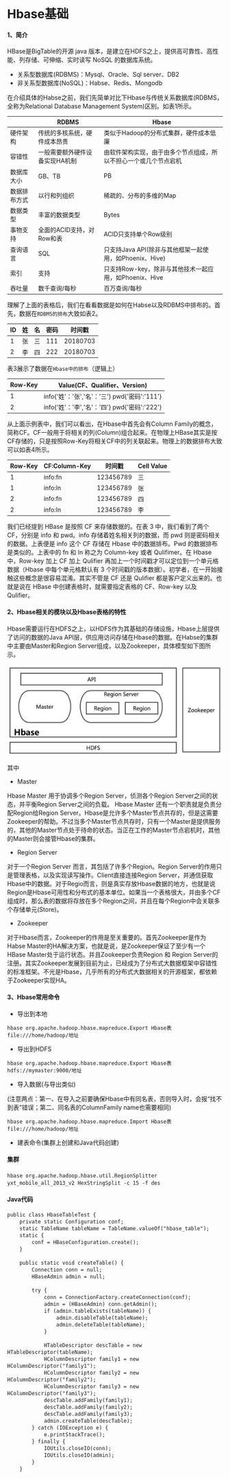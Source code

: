 # Hbase基础

#### 1、简介
HBase是BigTable的开源 java 版本，是建立在HDFS之上，提供高可靠性、高性能、列存储、可伸缩、实时读写 NoSQL 的数据库系统。
- 关系型数据库(RDBMS)：Mysql、Oracle、Sql server、DB2
- 非关系型数据库(NoSQL)：Habse、Redis、Mongodb

在介绍具体的Habse之前，我们先简单对比下Hbase与传统关系数据库(RDBMS，全称为Relational Database Management System)区别。如表1所示。

||RDBMS|Hbase|
|----|----|----|
|硬件架构|传统的多核系统，硬件成本昂贵|类似于Hadoop的分布式集群，硬件成本低廉|
|容错性|一般需要额外硬件设备实现HA机制|由软件架构实现，由于由多个节点组成，所以不担心一个或几个节点宕机|
|数据库大小|GB、TB|PB|
|数据排布方式|以行和列组织|稀疏的、分布的多维的Map|
|数据类型|丰富的数据类型|Bytes|
|事物支持|全面的ACID支持，对Row和表|ACID只支持单个Row级别|
|查询语言|SQL|只支持Java API(除非与其他框架一起使用，如Phoenix、Hive)|
|索引|支持|只支持Row-key，除非与其他技术一起应用，如Phoenix、Hive|
|吞吐量|数千查询/每秒|百万查询/每秒|

理解了上面的表格后，我们在看看数据是如何在Habse以及RDBMS中排布的。首先，数据在`RDBMS的排布`大致如表2。

|ID|姓|名|密码|时间戳|
|----|----|----|----|----|
|1|张|三|111|20180703|
|2|李|四|222|20180703|

表3展示了数据在`Hbase中的排布`（逻辑上）

|Row-Key|Value(CF、Qualifier、Version)
|----|----|
|1|info{'姓'：'张','名'：'三'} pwd{'密码':'111'}|
|2|info{'姓'：'李','名'：'四'} pwd{'密码':'222'}|

从上面示例表中，我们可以看出，在Hbase中首先会有Column Family的概念，简称CF。CF一般用于将相关的列(Column)组合起来。在物理上HBase其实是按CF存储的，只是按照Row-Key将相关CF中的列关联起来。物理上的数据排布大致可以如表4所示。

|Row-Key|CF:Column-Key|时间戳|Cell Value|
|----|----|----|----|
|1|info:fn|123456789|三|
|1|info:ln|123456789|张|
|2|info:fn|123456789|四|
|2|info:ln|123456789|李|

我们已经提到 HBase 是按照 CF 来存储数据的。在表 3 中，我们看到了两个 CF，分别是 info 和 pwd。info 存储着姓名相关列的数据，而 pwd 则是密码相关的数据。上表便是 info 这个 CF 存储在 Hbase 中的数据排布。Pwd 的数据排布是类似的。上表中的 fn 和 ln 称之为 Column-key 或者 Qulifimer。在 Hbase 中，Row-key 加上 CF 加上 Qulifier 再加上一个时间戳才可以定位到一个单元格数据（Hbase 中每个单元格默认有 3 个时间戳的版本数据）。初学者，在一开始接触这些概念是很容易混淆。其实不管是 CF 还是 Qulifier 都是客户定义出来的。也就是说在 HBase 中创建表格时，就需要指定表格的 CF、Row-key 以及 Qulifier。

#### 2、Hbase相关的模块以及Hbase表格的特性
Hbase需要运行在HDFS之上，以HDFS作为其基础的存储设施，Hbase上层提供了访问的数据的Java API层，供应用访问存储在Hbase的数据。在Habse的集群中主要由Master和Region Server组成，以及Zookeeper，具体模型如下图所示。

![Habse](https://github.com/horaceheqi/Personal/blob/master/Image/Hbase相关模块.png)

其中

- Master

Hbase Master 用于协调多个Region Server，侦测各个Region Server之间的状态，并平衡Region Server之间的负载。
Hbase Master 还有一个职责就是负责分配Region给Region Server。Hbase是允许多个Master节点共存的，但是这需要Zookeeper的帮助。不过当多个Master节点共存时，只有一个Master是提供服务的，其他的Master节点处于待命的状态。当正在工作的Master节点宕机时，其他的Master则会接管Hbase的集群。

- Region Server

对于一个Region Server 而言，其包括了许多个Region。Region Server的作用只是管理表格，以及实现读写操作。Client直接连接Region Server，并通信获取Hbase中的数据。对于Regio而言，则是真实存放Hbase数据的地方，也就是说Region是Hbase可用性和分布式的基本单位。如果当一个表格很大，并由多个CF组成时，那么表的数据将存放在多个Region之间，并且在每个Region中会关联多个存储单元(Store)。

- Zookeeper

对于Hbase而言，Zookeeper的作用是至关重要的。首先Zookeeper是作为Habse Master的HA解决方案，也就是说，是Zookeeper保证了至少有一个HBase Master处于运行状态。并且Zookeeper负责Region 和 Region Server的注册。其实Zookeeper发展到目前为止，已经成为了分布式大数据框架中容错性的标准框架。不光是Hbase，几乎所有的分布式大数据相关的开源框架，都依赖于Zookeeper实现HA。

#### 3、Hbase常用命令

- 导出到本地

```hbase org.apache.hadoop.hbase.mapreduce.Export Hbase表 file:///home/hadoop/地址```

- 导出到HDFS

```hbase org.apache.hadoop.hbase.mapreduce.Export Hbase表 hdfs://mymaster:9000/地址```

- 导入数据(与导出类似)

(注意两点：第一、在导入之前要确保Hbase中有同名表，否则导入时，会报“找不到表”错误；第二、同名表的ColumnFamily name也需要相同)

```hbase org.apache.hadoop.hbase.mapreduce.Import Hbase表 file:///home/hadoop/地址 ```

- 建表命令(集群上创建和Java代码创建)
#### 集群
`hbase org.apache.hadoop.hbase.util.RegionSplitter yxt_mobile_all_2013_v2 HexStringSplit -c 15 -f des`
#### Java代码
```
public class HbaseTableTest {  
    private static Configuration conf;  
    static TableName tableName = TableName.valueOf("hbase_table");  
    static {  
        conf = HBaseConfiguration.create();  
    }  
  
    public static void createTable() {  
        Connection conn = null;  
        HBaseAdmin admin = null;  
  
        try {  
            conn = ConnectionFactory.createConnection(conf);  
            admin = (HBaseAdmin) conn.getAdmin();  
            if (admin.tableExists(tableName)) {  
                admin.disableTable(tableName);  
                admin.deleteTable(tableName);  
            }  
  
            HTableDescriptor descTable = new HTableDescriptor(tableName);  
            HColumnDescriptor family1 = new HColumnDescriptor("family1");  
            HColumnDescriptor family2 = new HColumnDescriptor("family2");  
            HColumnDescriptor family3 = new HColumnDescriptor("family3");  
            descTable.addFamily(family1);  
            descTable.addFamily(family2);  
            descTable.addFamily(family3);  
            admin.createTable(descTable);  
        } catch (IOException e) {  
            e.printStackTrace();  
        } finally {  
            IOUtils.closeIO(conn);  
            IOUtils.closeIO(admin);  
        }  
    }  
```
